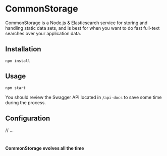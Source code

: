# CommonStorage

CommonStorage is a Node.js & Elasticsearch service for storing and handling static data sets, and is best for when you want to do fast full-text searches over your application data.

## Installation

```
npm install
```

## Usage

```
npm start
```
You should review the Swagger API located in `/api-docs` to save some time during the process. 

## Configuration
// ...

#
**CommonStorage evolves all the time**